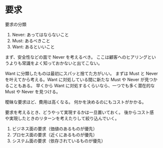 # 要求

要求の分類

1. Never: あってはならないこと
2. Must: あるべきこと
3. Want: あるといいこと

まず、安全性などの面で Never を考えるべき。
ここは顧客へのヒアリングというよりも常識をよく知っておかないと出てこない。

Want に分類したものは最初にスパッと捨てた方がいい。
まずは Must と Never を叶えてから考える。Want に対処している間に新たな Must や Never が見つかることもある。
早くから Want に対処するくらいなら、一つでも多く潜在的な Must や Never を見つける。

曖昧な要求ほど、費用は高くなる。
何かを決めるのにもコストがかかる。

要求を考えるとき、どうやって実現するかは一旦置いておく。
後からコスト感や実現したときのリターンを考えたりして絞り込んでいく。

1. ビジネス面の要求（価値のあるものが優先）
2. プロセス面の要求（近くにあるものが優先）
3. システム面の要求（依存されているものが優先）
